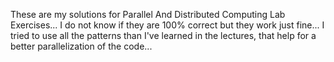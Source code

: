 These are my solutions for Parallel And Distributed Computing Lab Exercises...
I do not know if they are 100% correct but they work just fine...
I tried to use all the patterns than I've learned in the lectures, that help for a better parallelization of the code...